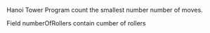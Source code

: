 Hanoi Tower
Program count the smallest number number  of moves.


Field numberOfRollers contain cumber of rollers

